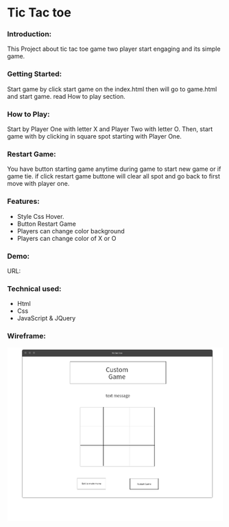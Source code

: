 # Tic Tac toe


### Introduction:

This Project about tic tac toe game two player start engaging and its simple game.

### Getting Started:

Start game by click start game on the index.html then will go to game.html and start game. read How to play section.

### How to Play:

Start by Player One with letter X and Player Two with letter O.
Then, start game with by clicking in square spot starting with Player One.

### Restart Game:

You have button starting game anytime during game to start new game or if game tie. if click restart game buttone will clear all spot and go back to first move with player one.

### Features: 

- Style Css Hover.
- Button Restart Game
- Players can change color background
- Players can change color of X or O

### Demo:
URL: 

### Technical used:

- Html
- Css 
- JavaScript & JQuery

### Wireframe:
![alt text](img/game.png)